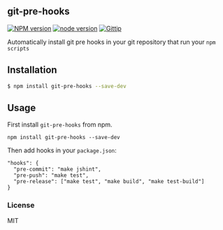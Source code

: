 git-pre-hooks
---------------

[![NPM version][npm-image]][npm-url]
[![node version][node-image]][node-url]
[![Gittip][gittip-image]][gittip-url]

[npm-image]: https://img.shields.io/npm/v/git-pre-hooks.svg?style=flat-square
[npm-url]: https://npmjs.org/package/git-pre-hooks
[node-image]: https://img.shields.io/badge/node.js-%3E=_0.10-green.svg?style=flat-square
[node-url]: http://nodejs.org/download/
[gittip-image]: https://img.shields.io/gittip/dead-horse.svg?style=flat-square
[gittip-url]: https://www.gittip.com/dead-horse/

Automatically install git pre hooks in your git repository that run your `npm scripts`

## Installation

```bash
$ npm install git-pre-hooks --save-dev
```

## Usage

First install `git-pre-hooks` from npm.

```
npm install git-pre-hooks --save-dev
```

Then add hooks in your `package.json`:

```
"hooks": {
  "pre-commit": "make jshint",
  "pre-push": "make test",
  "pre-release": ["make test", "make build", "make test-build"]
}
```

### License

MIT
